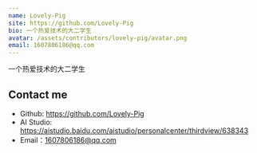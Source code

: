 ```yaml
---
name: Lovely-Pig
site: https://github.com/Lovely-Pig
bio: 一个热爱技术的大二学生
avatar: /assets/contributors/lovely-pig/avatar.png
email: 1607806186@qq.com
---
```


一个热爱技术的大二学生

## Contact me

- Github: <https://github.com/Lovely-Pig>
- AI Studio: <https://aistudio.baidu.com/aistudio/personalcenter/thirdview/638343>
- Email：<1607806186@qq.com>

  